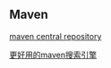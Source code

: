 ## Maven

[maven central repository](https://central.sonatype.com)

[更好用的maven搜索引擎](https://www.mvncenter.com/index)
